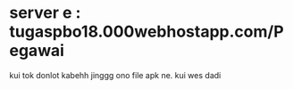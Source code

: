 # server e : tugaspbo18.000webhostapp.com/Pegawai

kui tok donlot kabehh jinggg
ono file apk ne. kui wes dadi
